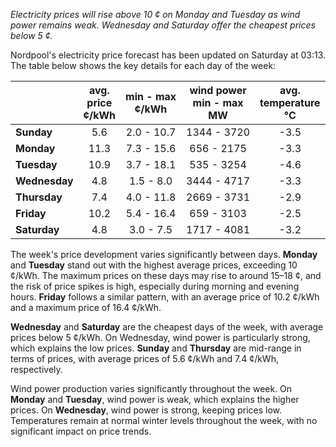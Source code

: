 *Electricity prices will rise above 10 ¢ on Monday and Tuesday as wind power remains weak. Wednesday and Saturday offer the cheapest prices below 5 ¢.*

Nordpool's electricity price forecast has been updated on Saturday at 03:13. The table below shows the key details for each day of the week:

|       | avg.<br>price<br>¢/kWh | min - max<br>¢/kWh | wind power<br>min - max<br>MW | avg.<br>temperature<br>°C |
|:-------------|:----------------:|:----------------:|:-------------:|:-------------:|
| **Sunday**  | 5.6 | 2.0 - 10.7 | 1344 - 3720 | -3.5 |
| **Monday**  | 11.3 | 7.3 - 15.6 | 656 - 2175 | -3.3 |
| **Tuesday**    | 10.9 | 3.7 - 18.1 | 535 - 3254 | -4.6 |
| **Wednesday**| 4.8 | 1.5 - 8.0 | 3444 - 4717 | -3.3 |
| **Thursday**    | 7.4 | 4.0 - 11.8 | 2669 - 3731 | -2.9 |
| **Friday**  | 10.2 | 5.4 - 16.4 | 659 - 3103 | -2.5 |
| **Saturday**   | 4.8 | 3.0 - 7.5 | 1717 - 4081 | -3.2 |

The week's price development varies significantly between days. **Monday** and **Tuesday** stand out with the highest average prices, exceeding 10 ¢/kWh. The maximum prices on these days may rise to around 15–18 ¢, and the risk of price spikes is high, especially during morning and evening hours. **Friday** follows a similar pattern, with an average price of 10.2 ¢/kWh and a maximum price of 16.4 ¢/kWh.

**Wednesday** and **Saturday** are the cheapest days of the week, with average prices below 5 ¢/kWh. On Wednesday, wind power is particularly strong, which explains the low prices. **Sunday** and **Thursday** are mid-range in terms of prices, with average prices of 5.6 ¢/kWh and 7.4 ¢/kWh, respectively.

Wind power production varies significantly throughout the week. On **Monday** and **Tuesday**, wind power is weak, which explains the higher prices. On **Wednesday**, wind power is strong, keeping prices low. Temperatures remain at normal winter levels throughout the week, with no significant impact on price trends.
